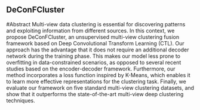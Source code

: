 ## DeConFCluster

#Abstract
Multi-view data clustering is essential for discovering patterns and exploiting information from different sources. In this context, we propose DeConFCluster, an unsupervised multi-view clustering fusion framework based on Deep Convolutional Transform Learning (CTL). Our approach has the advantage that it does not require an additional decoder network during the training phase. This makes our model less prone to overfitting in data-constrained scenarios, as opposed to several recent studies based on the encoder-decoder framework. Furthermore, our method incorporates a loss function inspired by K-Means, which enables it to learn more effective representations for the clustering task. Finally, we evaluate our framework on five standard multi-view clustering datasets, and show that it outperforms the state-of-the-art multi-view deep clustering techniques.
